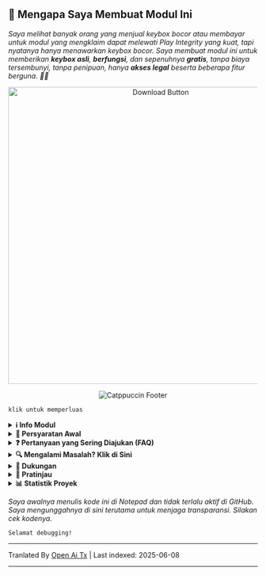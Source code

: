 ## 🚀 Mengapa Saya Membuat Modul Ini

*Saya melihat banyak orang yang menjual keybox bocor atau membayar untuk modul yang mengklaim dapat melewati Play Integrity yang kuat, tapi nyatanya hanya menawarkan keybox bocor. Saya membuat modul ini untuk memberikan **keybox asli**, **berfungsi**, dan sepenuhnya **gratis**, tanpa biaya tersembunyi, tanpa penipuan, hanya **akses legal** beserta beberapa fitur berguna. 🚫🔑*

<div align="center">
  <a href="https://github.com/MeowDump/Integrity-Box/releases" target="_blank">
    <img src="https://raw.githubusercontent.com/MeowDump/Integrity-Box/main/DUMP/download.png" alt="Download Button" width="600" />
  </a>
</div>

<p align="center">
  <img src="https://raw.githubusercontent.com/catppuccin/catppuccin/main/assets/footers/gray0_ctp_on_line.svg?sanitize=true" alt="Catppuccin Footer" />
</p>

`klik untuk memperluas`

<details>
<summary><strong>ℹ️ Info Modul</strong></summary>

> **Modul ini menawarkan fitur-fitur berikut:**  

- ✅ Memperbarui `keybox.xml`  
- 🗽 Memperbarui `target.txt` sesuai status TEE Anda  
- 🥷 Beralih mode Shamiko (melalui toggle modul)
- 👻 Beralih mode NoHello (melalui toggle modul)  
- 🛠️ Menambah semua paket deteksi custom ROM pada **jalur SusFS**  
- ⛔ Menonaktifkan EU injector secara default  
- ⛔ Menonaktifkan spoofing Pixel ROM  
- 🔐 Spoof status enkripsi   
- 🔑 Spoof kunci rilis ROM  
- 😋 Spoof status SE Linux  
- 🕵️ Mendeteksi aktivitas abnormal untuk membantu debug masalah
- 🎨 Masih banyak fitur lain, cek [WebUI](https://raw.githubusercontent.com/MeowDump/Integrity-Box/main/DUMP/9.jpg)

</details>

<details>
<summary><strong>🗽 Persyaratan Awal</strong></summary>

> Pastikan Anda telah menginstal **modul-modul berikut** sebelum menggunakan ini:

- [**Play Integrity Fork**](https://github.com/osm0sis/PlayIntegrityFork/releases)
- [**Tricky Store**](https://github.com/5ec1cff/TrickyStore/releases)

</details>

<details>
<summary><strong>❓ Pertanyaan yang Sering Diajukan (FAQ)</strong></summary>

<details>
<summary><strong>Apakah Meow Assistant itu malware?</strong></summary>

### 🛡️ Penandatanganan Aplikasi & Klarifikasi Keamanan

Pada versi sebelumnya, aplikasi ditandatangani menggunakan **test key**, sehingga beberapa detektor keamanan menandainya sebagai aplikasi yang berpotensi berbahaya.

Mulai dari **Modul v3+**, aplikasi sekarang ditandatangani dengan **private release key**.  
🔒 Meskipun **tidak ada perubahan pada fungsionalitas**, beralih ke kunci yang tepat telah menyelesaikan masalah, **tidak ada deteksi palsu** yang dilaporkan.

### 🐾 Tujuan Meow Assistant

**Meow Assistant** dibuat untuk meningkatkan kemudahan penggunaan dan transparansi.

Aplikasi ini memberikan **pesan popup** saat:

- ✅ Anda mengklik opsi apa pun di dalam **WebView**  
- ⚙️ Anda menjalankan skrip melalui **Tombol Aksi**

Ini membantu Anda tetap mengetahui tindakan yang dijalankan dan meningkatkan pengalaman pengguna secara keseluruhan.

<img src="https://raw.githubusercontent.com/MeowDump/Integrity-Box/main/DUMP/meowassistant.png" alt="Meow Helper" width="100%">

</details>

</details>

<details>
<summary><strong>🔍 Mengalami Masalah? Klik di Sini</strong></summary>

- Tidak bisa memberikan akses root ke aplikasi? `Nonaktifkan` modul IntegrityBox, ini akan mengalihkan shamiko/nohello ke `blacklist mode` dan menampilkan root  
- [Shamiko](https://t.me/LSPosed/292) tidak bekerja dengan magisk delta (kitsune mask)  
- [Shamiko](https://t.me/LSPosed/292) hanya bekerja dengan [Zygisk Next](https://github.com/Dr-TSNG/ZygiskNext/releases)  
- Sembunyikan root dengan benar jika play integrity tidak lulus untuk Anda. Jika Anda menggunakan custom rom, pastikan spoofing gms bawaan sudah dinonaktifkan. Bagaimana cara menonaktifkannya? Itu tergantung pada rom yang Anda gunakan. Gabung grup bantuan rom Anda & tanyakan `cara menonaktifkannya` di sana.  
- Beralih ke [Magisk Alpha](https://t.me/magiskalpha/683) jika Anda mengalami masalah integritas dengan magisk resmi.  

</details>

<details>
<summary><strong>🔗 Dukungan</strong></summary>

[![Support Group](https://ziadoua.github.io/m3-Markdown-Badges/badges/Telegram/telegram1.svg "Join our Telegram Group")](https://t.me/+NCWzd1G--UNmNDY1)  
[![PayPal Donate](https://ziadoua.github.io/m3-Markdown-Badges/badges/PayPal/paypal1.svg "Donate via PayPal")](https://paypal.me/TempMeow)

</details>

<details>
<summary><strong>🎨 Pratinjau</strong></summary>

1. ![](https://raw.githubusercontent.com/MeowDump/Integrity-Box/main/DUMP/1.png)  
2. ![](https://raw.githubusercontent.com/MeowDump/Integrity-Box/main/DUMP/2.png)  
3. ![](https://raw.githubusercontent.com/MeowDump/Integrity-Box/main/DUMP/3.png)  
4. ![](https://raw.githubusercontent.com/MeowDump/Integrity-Box/main/DUMP/4.png)  
5. ![](https://raw.githubusercontent.com/MeowDump/Integrity-Box/main/DUMP/5.gif)  
6. ![](https://raw.githubusercontent.com/MeowDump/Integrity-Box/main/DUMP/6.gif)  
7. ![](https://raw.githubusercontent.com/MeowDump/Integrity-Box/main/DUMP/7.gif)  
8. ![](https://raw.githubusercontent.com/MeowDump/Integrity-Box/main/DUMP/8.png)  
9. ![](https://raw.githubusercontent.com/MeowDump/Integrity-Box/main/DUMP/9.jpg)  
10. ![](https://raw.githubusercontent.com/MeowDump/Integrity-Box/main/DUMP/10.png)

</details>

<details>
<summary><strong>📊 Statistik Proyek</strong></summary>

[![GitHub Stars](https://m3-markdown-badges.vercel.app/stars/7/1/MeowDump/Integrity-Box)](https://github.com/MeowDump/Integrity-Box/stargazers)  
[![GitHub Issues](https://m3-markdown-badges.vercel.app/issues/1/1/MeowDump/Integrity-Box)](https://github.com/MeowDump/Integrity-Box/issues)  
[![GitHub Release](https://ziadoua.github.io/m3-Markdown-Badges/badges/Github/github3.svg)](https://github.com/MeowDump/Integrity-Box/releases)

</details>

_Saya awalnya menulis kode ini di Notepad dan tidak terlalu aktif di GitHub. Saya mengunggahnya di sini terutama untuk menjaga transparansi. Silakan cek kodenya._

`Selamat debugging!`

---

Tranlated By [Open Ai Tx](https://github.com/OpenAiTx/OpenAiTx) | Last indexed: 2025-06-08

---